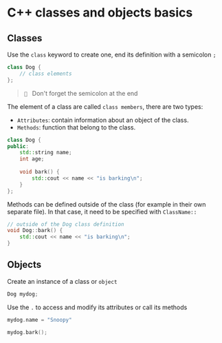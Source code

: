 # C++ classes and objects basics

## Classes

Use the `class` keyword to create one, end its definition with a semicolon `;`

```cpp
class Dog {
    // class elements
};
```
> ` ` Don't forget the semicolon at the end 

The element of a class are called `class members`, there are two types:

- `Attributes`: contain information about an object of the class.
- `Methods`: function that belong to the class.

```cpp
class Dog {
public:
    std::string name;
    int age;
    
    void bark() {
        std::cout << name << "is barking\n";
    }
};
```
Methods can be defined outside of the class (for example in their own separate file).
In that case, it need to be specified with `ClassName::`

```cpp
// outside of the Dog class definition
void Dog::bark() {
    std::cout << name << "is barking\n";
}
```

## Objects

Create an instance of a class or `object` 

```cpp
Dog mydog;
```

Use the `.` to access and modify its attributes or call its methods

```cpp
mydog.name = "Snoopy"

mydog.bark();
```
